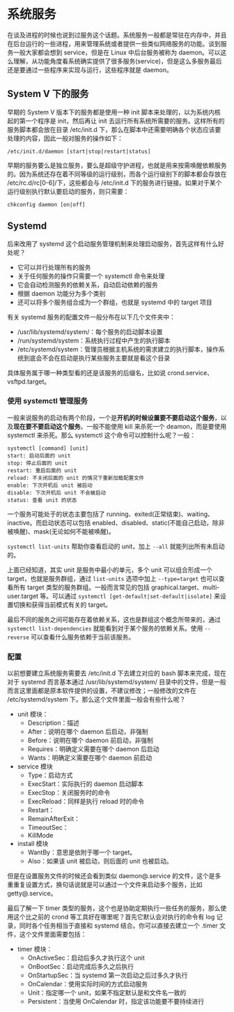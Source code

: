 # 系统服务

在谈及进程的时候也说到过服务这个话题。系统服务一般都是常驻在内存中，并且在后台运行的一些进程，用来管理系统或者提供一些类似网络服务的功能。谈到服务一般大家都会想到 service，但是在 Linux 中后台服务被称为 daemon。可以这么理解，从功能角度看系统确实提供了很多服务(service)，但是这么多服务最后还是要通过一些程序来实现与运行，这些程序就是 daemon。

## System V 下的服务

早期的 System V 版本下的服务都是使用一种 init 脚本来处理的，以为系统内核起的第一个程序是 init，然后再让 init 去运行所有系统所需要的服务。这样所有的服务脚本都会放在目录 /etc/init.d 下，那么在脚本中还需要明确各个状态应该要处理的内容，因此一般对服务的操作如下：

```
/etc/init.d/daemon [start|stop|restart|status]
```

早期的服务要么是独立服务，要么是超级守护进程，也就是用来按需唤醒依赖服务的。因为系统还存在着不同等级的运行级别，而各个运行级别下的脚本都会存放在 /etc/rc.d/rc[0-6]/下，这些都会与 /etc/init.d 下的服务进行链接。如果对于某个运行级别执行默认要启动的服务，则只需要：

```
chkconfig daemon [on|off]
```

## Systemd

后来改用了 systemd 这个启动服务管理机制来处理启动服务，首先这样有什么好处呢？

* 它可以并行处理所有的服务
* 关于任何服务的操作只需要一个 systemctl 命令来处理
* 它会自动检测服务的依赖关系，自动启动依赖的服务
* 根据 daemon 功能分为多个类别
* 还可以将多个服务组合成为一个群组，也就是 systemd 中的 target 项目

有关 systemd 服务的配置文件一般分布在以下几个文件夹中：

* /usr/lib/systemd/system/：每个服务的启动脚本设置
* /run/systemd/system：系统执行过程中产生的执行脚本
* /etc/systemd/system：管理员根据主机系统的需求建立的执行脚本，操作系统到底会不会在启动是执行某些服务主要就是看这个目录

具体服务属于哪一种类型看的还是该服务的后缀名，比如说 crond.service、vsftpd.target。

### 使用 systemctl 管理服务

一般来说服务的启动有两个阶段，一个是**开机的时候设置要不要启动这个服务**，以及**现在要不要启动这个服务**。一般不能使用 kill 来杀死一个 deamon，而是要使用 systemctl 来杀死。那么 systemctl 这个命令可以控制什么呢？一般：

```
systemctl [command] [unit]
start: 启动后面的 unit
stop: 停止后面的 unit
restart: 重启后面的 unit
reload: 不关闭后面的 unit 的情况下重新加载配置文件
enable: 下次开机后 unit 被启动
disable: 下次开机后 unit 不会被启动
status: 查看 unit 的状态
```

一个服务可能处于的状态主要包括了 running、exited(正常结束)、waiting、inactive。而启动状态可以包括 enabled、disabled、static(不能自己启动，除非被唤醒)、mask(无论如何不能被唤醒)。

`systemctl list-units` 帮助你查看启动的 unit，加上 `--all` 就能列出所有未启动的。

上面已经知道，其实 unit 是服务中最小的单元，多个 unit 可以组合形成一个 target，也就是服务群组，通过 `list-units` 选项中加上 `--type=target` 也可以查看所有 target 类型的服务群组。一般而言常见的包括 graphical.target、multi-user.target 等。可以通过 `systemctl [get-default|set-default|isolate]` 来设置切换和获得当前模式有关的 target。

最后不同的服务之间可能存在着依赖关系，这也是群组这个概念所带来的，通过 `systemctl list-dependencies`  就能看到对于某个服务的依赖关系。使用 `--reverse` 可以查看什么服务依赖于当前该服务。

### 配置

以前想要建立系统服务需要去 /etc/init.d 下去建立对应的 bash 脚本来完成，现在对于 systemd 而言基本通过 /usr/lib/systemd/system/ 目录中的文件，但是一般而言这里面都是原本软件提供的设置，不建议修改；一般修改的文件在 /etc/systemd/system 下。那么这个文件里面一般会有些什么呢？

* unit 模块：
  * Description：描述
  * After：说明在哪个 daemon 后启动，非强制
  * Before：说明在哪个 daemon 前启动，非强制
  * Requires：明确定义需要在哪个 daemon 后启动
  * Wants：明确定义需要在哪个 daemon 前启动
* service 模块
  * Type：启动方式
  * ExecStart：实际执行的 daemon 启动脚本
  * ExecStop：关闭服务时的命令
  * ExecReload：同样是执行 reload 时的命令
  * Restart：
  * RemainAfterExit：
  * TimeoutSec：
  * KillMode
* install 模块
  * WantBy：意思是依附于哪一个 target。
  * Also：如果该 unit 被启动，则后面的 unit 也被启动。

但是在设置服务文件的时候还会看到类似 daemon@.service 的文件，这个是多重重复设置方式，换句话说就是可以通过一个文件来启动多个服务，比如 getty@.service。

最后了解一下 timer 类型的服务，这个也是协助定期执行一些任务的服务，那么使用这个比之前的 crond 等工具好在哪里呢？首先它默认会对执行的命令有 log 记录，同时各个任务相当于直接和 systemd 结合。你可以直接去建立一个 .timer 文件，这个文件里面需要包括：

* timer 模块：
  * OnActiveSec：启动后多久才执行这个 unit
  * OnBootSec：启动完成后多久之后执行
  * OnStartupSec：当 systemd 第一次启动之后过多久才执行
  * OnCalendar：使用实际时间的方式启动服务
  * Unit：指定哪一个 unit，如果不指定默认是和文件名一致的
  * Persistent：当使用 OnCalendar 时，指定该功能要不要持续进行

